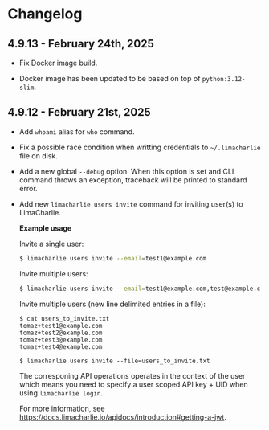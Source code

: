 # Changelog

## 4.9.13 - February 24th, 2025

- Fix Docker image build.

- Docker image has been updated to be based on top of `python:3.12-slim`.

## 4.9.12 - February 21st, 2025

- Add `whoami` alias for `who` command.

- Fix a possible race condition when writting credentials to `~/.limacharlie` file on disk.

- Add a new global `--debug` option. When this option is set and CLI command throws
  an exception, traceback will be printed to standard error.

- Add new `limacharlie users invite` command for inviting user(s) to LimaCharlie.

  **Example usage**

  Invite a single user:
  
  ```bash
  $ limacharlie users invite --email=test1@example.com
  ```

  Invite multiple users:
  
  ```bash
  $ limacharlie users invite --email=test1@example.com,test@example.com
  ```

  Invite multiple users (new line delimited entries in a file):
  
  ```
  $ cat users_to_invite.txt
  tomaz+test1@example.com
  tomaz+test2@example.com
  tomaz+test3@example.com
  tomaz+test4@example.com

  $ limacharlie users invite --file=users_to_invite.txt
  ```

  The corresponing API operations operates in the context of the user which means you need to specify a user scoped API key + UID when using `limacharlie login`.

  For more information, see https://docs.limacharlie.io/apidocs/introduction#getting-a-jwt.
